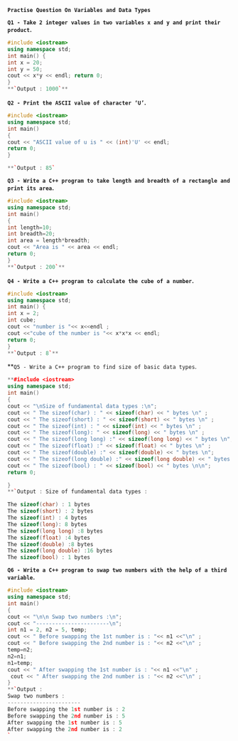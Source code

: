 **`Practise Question On Variables and Data Types`**

**`Q1 - Take 2 integer values in two variables x and y and print their product`.**

```c++
#include <iostream> 
using namespace std;
int main() {
int x = 20;
int y = 50;
cout << x*y << endl; return 0;
}
**`Output : 1000`**
```
**`Q2 - Print the ASCII value of character ‘U’`.**
```c++
#include <iostream> 
using namespace std;
int main()
{
cout << "ASCII value of u is " << (int)'U' << endl;
return 0;
}

**`Output : 85`
```
**`Q3 - Write a C++ program to take length and breadth of a rectangle and print its area`.**
```c++
#include <iostream>
using namespace std;
int main()
{
int length=10;
int breadth=20;
int area = length*breadth;
cout << "Area is " << area << endl; 
return 0;
}
**`Output : 200`**
```

**`Q4 - Write a C++ program to calculate the cube of a number`.**
```c++
#include <iostream> 
using namespace std;
int main() {
int x = 2;
int cube;
cout << "number is "<< x<<endl ; 
cout <<"cube of the number is "<< x*x*x << endl; 
return 0;
}
**`Output : 8`**
```

**`Q5 - Write a C++ program to find size of basic data types`.
```c++
**#include <iostream> 
using namespace std;
int main() 
{
cout << "\nSize of fundamental data types :\n";
cout << " The sizeof(char) : " << sizeof(char) << " bytes \n" ;
cout << " The sizeof(short) : " << sizeof(short) << " bytes \n" ;
cout << " The sizeof(int) : " << sizeof(int) << " bytes \n" ;
cout << " The sizeof(long): " << sizeof(long) << " bytes \n" ;
cout << " The sizeof(long long) :" << sizeof(long long) << " bytes \n";
cout << " The sizeof(float) :" << sizeof(float) << " bytes \n" ;
cout << " The sizeof(double) :" << sizeof(double) << " bytes \n";
cout << " The sizeof(long double) :" << sizeof(long double) << " bytes \n";    
cout << " The sizeof(bool) : " << sizeof(bool) << " bytes \n\n";
return 0;

}
**`Output : Size of fundamental data types :

The sizeof(char) : 1 bytes 
The sizeof(short) : 2 bytes 
The sizeof(int) : 4 bytes 
The sizeof(long): 8 bytes 
The sizeof(long long) :8 bytes 
The sizeof(float) :4 bytes 
The sizeof(double) :8 bytes 
The sizeof(long double) :16 bytes 
The sizeof(bool) : 1 bytes 
```

**`Q6 - Write a C++ program to swap two numbers with the help of a third variable`.** 

```c++
#include <iostream> 
using namespace std;
int main()
{
cout << "\n\n Swap two numbers :\n";
cout << "-----------------------\n";
int n1 = 2, n2 = 5, temp;
cout << " Before swapping the 1st number is : "<< n1 <<"\n" ;       
cout << " Before swapping the 2nd number is : "<< n2 <<"\n" ; 
temp=n2;
n2=n1;
n1=temp;
cout << " After swapping the 1st number is : "<< n1 <<"\n" ;      
 cout << " After swapping the 2nd number is : "<< n2 <<"\n" ;  
}
**`Output :  
Swap two numbers :
-----------------------
Before swapping the 1st number is : 2
Before swapping the 2nd number is : 5
After swapping the 1st number is : 5
After swapping the 2nd number is : 2
`
```